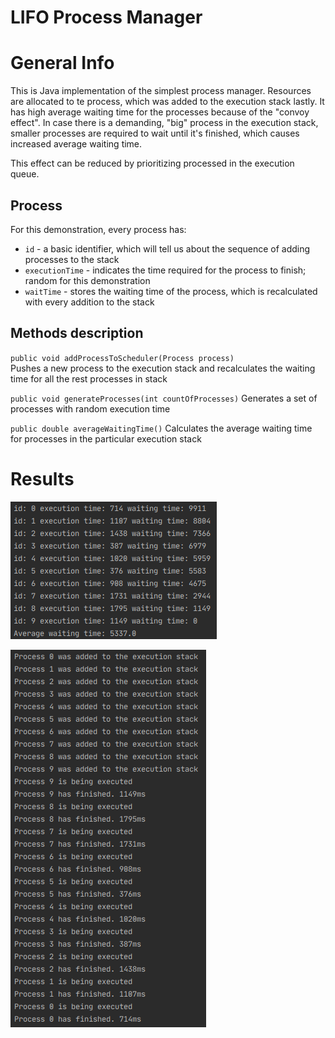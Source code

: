 # LIFO Process Manager
# General Info

This is Java implementation of the simplest process manager. Resources are allocated to te process, 
which was added to the execution stack lastly. It has high average waiting time for the processes 
because of the "convoy effect". In case there is a demanding, "big" process in the execution stack,
smaller processes are required to wait until it's finished, which causes increased average waiting time.

This effect can be reduced by prioritizing processed in the execution queue.
       
## Process

For this demonstration, every process has:
- `id` - a basic identifier, which will tell us about the sequence of adding processes to the stack
- `executionTime` - indicates the time required for the process to finish; random for this demonstration
- `waitTime` - stores the waiting time of the process, which is recalculated with every addition to the stack
    
## Methods description       

`public void addProcessToScheduler(Process process)`   
    Pushes a new process to the execution stack and recalculates the waiting time for all the rest processes in stack
 
`public void generateProcesses(int countOfProcesses)`
    Generates a set of processes with random execution time
 
`public double averageWaitingTime()`
    Calculates the average waiting time for processes in the particular execution stack
    
 # Results   
 
![alt text](example-images/result.png)

![alt text](example-images/log.png)

